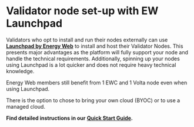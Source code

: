 # Validator node set-up with EW Launchpad

Validators who opt to install and run their nodes externally can use [**Launchpad by Energy Web**](https://launchpad.energyweb.org/login) to install and host their Validator Nodes. This presents major advantages as the platform will fully support your node and handle the technical requirements. Additionally, spinning up your nodes using Launchpad is a lot quicker and does not require heavy technical knowledge.

Energy Web members still benefit from 1 EWC and 1 Volta node even when using Launchpad.

There is the option to chose to bring your own cloud (BYOC) or to use a managed cloud.

**Find detailed instructions in our** [**Quick Start Guide**](https://docs-launchpad.energyweb.org/launchpad-by-energy-web/blockchain-infrastructure/validator-nodes/quick-start-guide)**.**
